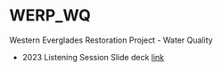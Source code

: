 # WERP_WQ
 Western Everglades Restoration Project - Water Quality
 
 
 - 2023 Listening Session Slide deck [link](https://swampthingecology.org/WERP_WQ/slides/20230117_WERP_Listening.html)
